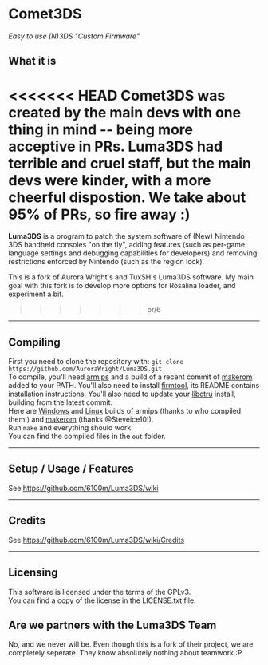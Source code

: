 # Comet3DS
*Easy to use (N)3DS "Custom Firmware"*

## What it is

<<<<<<< HEAD
Comet3DS was created by the main devs with one thing in mind -- being more acceptive in PRs. Luma3DS had terrible and cruel staff, but the main devs were kinder, with a more cheerful dispostion. We take about 95% of PRs, so fire away :)
=======
**Luma3DS** is a program to patch the system software of (New) Nintendo 3DS handheld consoles "on the fly", adding features (such as per-game language settings and debugging capabilities for developers) and removing restrictions enforced by Nintendo (such as the region lock).

This is a fork of Aurora Wright's and TuxSH's Luma3DS software. My main goal with this fork is to develop more options for Rosalina loader, and experiment a bit.
>>>>>>> pr/6

---

## Compiling

First you need to clone the repository with: `git clone https://github.com/AuroraWright/Luma3DS.git`  
To compile, you'll need [armips](https://github.com/Kingcom/armips) and a build of a recent commit of [makerom](https://github.com/profi200/Project_CTR) added to your PATH. You'll also need to install [firmtool](https://github.com/TuxSH/firmtool), its README contains installation instructions.
You'll also need to update your [libctru](https://github.com/smealum/ctrulib) install, building from the latest commit.  
Here are [Windows](https://buildbot.orphis.net/armips/) and [Linux](https://mega.nz/#!uQ1T1IAD!Q91O0e12LXKiaXh_YjXD3D5m8_W3FuMI-hEa6KVMRDQ) builds of armips (thanks to who compiled them!) and [makerom](https://github.com/Steveice10/buildtools/tree/master/3ds) (thanks @Steveice10!).   
Run `make` and everything should work!  
You can find the compiled files in the `out` folder.

---

## Setup / Usage / Features

See https://github.com/6100m/Luma3DS/wiki

---

## Credits

See https://github.com/6100m/Luma3DS/wiki/Credits

---

## Licensing

This software is licensed under the terms of the GPLv3.  
You can find a copy of the license in the LICENSE.txt file.

## Are we partners with the Luma3DS Team

No, and we never will be. Even though this is a fork of their project, we are completely seperate. They know absolutely nothing about teamwork :P
